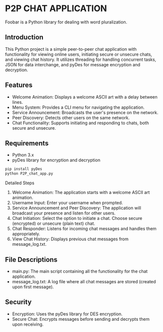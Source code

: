 # P2P CHAT APPLICATION

Foobar is a Python library for dealing with word pluralization.

## Introduction

This Python project is a simple peer-to-peer chat application with functionality for viewing online users, initiating secure or unsecure chats, and viewing chat history. It utilizes threading for handling concurrent tasks, JSON for data interchange, and pyDes for message encryption and decryption.

## Features

- Welcome Animation: Displays a welcome ASCII art with a delay between lines.
- Menu System: Provides a CLI menu for navigating the application.
- Service Announcement: Broadcasts the user's presence on the network.
- Peer Discovery: Detects other users on the same network.
- Chat Functionality: Supports initiating and responding to chats, both secure and unsecure.

## Requirements
- Python 3.x
- pyDes library for encryption and decryption

```bash
pip install pyDes
python P2P_chat_app.py
```

Detailed Steps
1. Welcome Animation: The application starts with a welcome ASCII art animation.
2. Username Input: Enter your username when prompted.
3. Service Announcement and Peer Discovery: The application will broadcast your presence and listen for other users.
4. Chat Initiation:
Select the option to initiate a chat.
Choose secure (encrypted) or unsecure (plain text) chat.
5. Chat Responder: Listens for incoming chat messages and handles them appropriately.
6. View Chat History: Displays previous chat messages from message_log.txt.

## File Descriptions

- main.py: The main script containing all the functionality for the chat application.
- message_log.txt: A log file where all chat messages are stored (created upon first message).

## Security
- Encryption: Uses the pyDes library for DES encryption.
- Secure Chat: Encrypts messages before sending and decrypts them upon receiving.